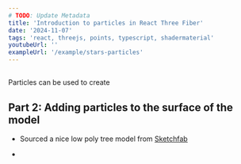 ```yaml
---
# TODO: Update Metadata
title: 'Introduction to particles in React Three Fiber'
date: '2024-11-07'
tags: 'react, threejs, points, typescript, shadermaterial'
youtubeUrl: ''
exampleUrl: '/example/stars-particles'
---
```


<!-- Introduction -->

##

Particles can be used to create

<!-- BasicParticles -->

## Part 2: Adding particles to the surface of the model

<!-- MeshParticles -->

- Sourced a nice low poly tree model from [Sketchfab](https://sketchfab.com/3d-models/laurel-tree-low-poly-f1a5baa9d2e24f27a98be75f23f38f35)

-

